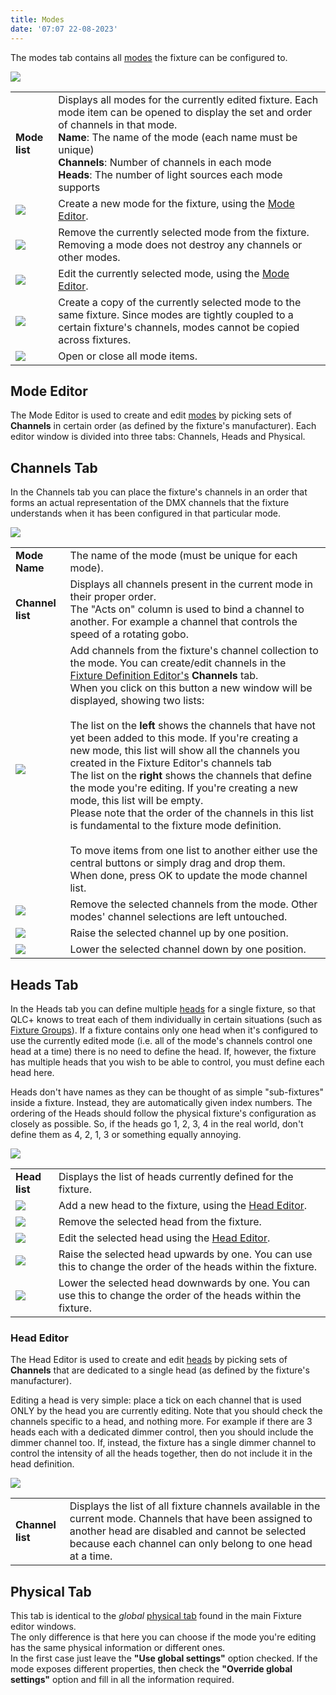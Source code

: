 ```yaml
---
title: Modes
date: '07:07 22-08-2023'
---
```


The modes tab contains all [modes](/basics/glossary-and-concepts#fixture-mode) the fixture can be configured to.

![](../fixture_editor_modes.png)

|     |     |
| --- | --- |
| **Mode list** | Displays all modes for the currently edited fixture. Each mode item can be opened to display the set and order of channels in that mode.<br>**Name**: The name of the mode (each name must be unique)<br>**Channels**: Number of channels in each mode<br>**Heads**: The number of light sources each mode supports |
| ![](/basics/edit_add.png) | Create a new mode for the fixture, using the [Mode Editor](#mode-editor). |
| ![](/basics/edit_remove.png) | Remove the currently selected mode from the fixture. Removing a mode does not destroy any channels or other modes. |
| ![](/basics/edit.png) | Edit the currently selected mode, using the [Mode Editor](#mode-editor). |
| ![](/basics/editcopy.png) | Create a copy of the currently selected mode to the same fixture. Since modes are tightly coupled to a certain fixture's channels, modes cannot be copied across fixtures. |
| ![](/basics/check.png) | Open or close all mode items. |

## Mode Editor


The Mode Editor is used to create and edit [modes](/basics/glossary-and-concepts#fixture-mode) by picking sets of **Channels** in certain order (as defined by the fixture's manufacturer). Each editor window is divided into three tabs: Channels, Heads and Physical.

## Channels Tab


In the Channels tab you can place the fixture's channels in an order that forms an actual representation of the DMX channels that the fixture understands when it has been configured in that particular mode.

![](../fixture_editor_mode_channels.png)  

|     |     |
| --- | --- |
| **Mode Name** | The name of the mode (must be unique for each mode). |
| **Channel list** | Displays all channels present in the current mode in their proper order.  <br>The "Acts on" column is used to bind a channel to another. For example a channel that controls the speed of a rotating gobo. |
| ![](/basics/edit_add.png) | Add channels from the fixture's channel collection to the mode. You can create/edit channels in the [Fixture Definition Editor's](/fixture-definition-editor/channels) **Channels** tab.  <br>When you click on this button a new window will be displayed, showing two lists:<br><br>The list on the **left** shows the channels that have not yet been added to this mode. If you're creating a new mode, this list will show all the channels you created in the Fixture Editor's channels tab<br>The list on the **right** shows the channels that define the mode you're editing. If you're creating a new mode, this list will be empty.  <br>    Please note that the order of the channels in this list is fundamental to the fixture mode definition.<br><br>To move items from one list to another either use the central buttons or simply drag and drop them.  <br>When done, press OK to update the mode channel list. |
| ![](/basics/edit_remove.png) | Remove the selected channels from the mode. Other modes' channel selections are left untouched. |
| ![](/basics/up.png) | Raise the selected channel up by one position. |
| ![](/basics/down.png) | Lower the selected channel down by one position. |

## Heads Tab

In the Heads tab you can define multiple [heads](/basics/glossary-and-concepts#head) for a single fixture, so that QLC+ knows to treat each of them individually in certain situations (such as [Fixture Groups](/basics/glossary-and-concepts#fixture-group)). If a fixture contains only one head when it's configured to use the currently edited mode (i.e. all of the mode's channels control one head at a time) there is no need to define the head. If, however, the fixture has multiple heads that you wish to be able to control, you must define each head here.

Heads don't have names as they can be thought of as simple "sub-fixtures" inside a fixture. Instead, they are automatically given index numbers. The ordering of the Heads should follow the physical fixture's configuration as closely as possible. So, if the heads go 1, 2, 3, 4 in the real world, don't define them as 4, 2, 1, 3 or something equally annoying.

![](../fixture_editor_mode_heads.png)  

|     |     |
| --- | --- |
| **Head list** | Displays the list of heads currently defined for the fixture. |
| ![](/basics/edit_add.png) | Add a new head to the fixture, using the [Head Editor](#head-editor). |
| ![](/basics/edit_remove.png) | Remove the selected head from the fixture. |
| ![](/basics/edit.png) | Edit the selected head using the [Head Editor](#head-editor). |
| ![](/basics/up.png) | Raise the selected head upwards by one. You can use this to change the order of the heads within the fixture. |
| ![](/basics/down.png) | Lower the selected head downwards by one. You can use this to change the order of the heads within the fixture. |

### Head Editor

The Head Editor is used to create and edit [heads](/basics/glossary-and-concepts#head) by picking sets of **Channels** that are dedicated to a single head (as defined by the fixture's manufacturer).

Editing a head is very simple: place a tick on each channel that is used ONLY by the head you are currently editing. Note that you should check the channels specific to a head, and nothing more. For example if there are 3 heads each with a dedicated dimmer control, then you should include the dimmer channel too. If, instead, the fixture has a single dimmer channel to control the intensity of all the heads together, then do not include it in the head definition.

![](../fixture_editor_mode_edit_head.png)

|     |     |
| --- | --- |
| **Channel list** | Displays the list of all fixture channels available in the current mode. Channels that have been assigned to another head are disabled and cannot be selected because each channel can only belong to one head at a time. |

## Physical Tab

This tab is identical to the _global_ [physical tab](/fixture-definition-editor/physical) found in the main Fixture editor windows.  
The only difference is that here you can choose if the mode you're editing has the same physical information or different ones.  
In the first case just leave the **"Use global settings"** option checked. If the mode exposes different properties, then check the **"Override global settings"** option and fill in all the information required.